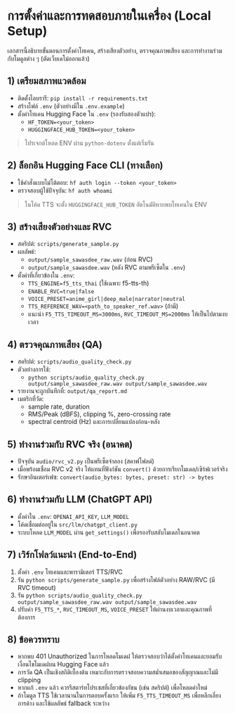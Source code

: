 # การตั้งค่าและการทดสอบภายในเครื่อง (Local Setup)

เอกสารนี้อธิบายขั้นตอนการตั้งค่าโทเคน, สร้างเสียงตัวอย่าง, ตรวจคุณภาพเสียง และการทำงานร่วมกับโมดูลต่าง ๆ (ตัดเว็บเดโม่ออกแล้ว)

## 1) เตรียมสภาพแวดล้อม
- ติดตั้งไลบรารี: `pip install -r requirements.txt`
- สร้างไฟล์ `.env` (ตัวอย่างมีใน `.env.example`)
- ตั้งค่าโทเคน Hugging Face ใน `.env` (รองรับสองตัวแปร):
  - `HF_TOKEN=<your_token>`
  - `HUGGINGFACE_HUB_TOKEN=<your_token>`

> โปรเจกต์โหลด ENV ผ่าน `python-dotenv` ตั้งแต่เริ่มรัน

## 2) ล็อกอิน Hugging Face CLI (ทางเลือก)
- ใช้คำสั่งแบบไม่โต้ตอบ: `hf auth login --token <your_token>`
- ตรวจสอบผู้ใช้ปัจจุบัน: `hf auth whoami`

> ในโค้ด TTS จะตั้ง `HUGGINGFACE_HUB_TOKEN` อัตโนมัติหากพบโทเคนใน ENV

## 3) สร้างเสียงตัวอย่างและ RVC
- สคริปต์: `scripts/generate_sample.py`
- ผลลัพธ์:
  - `output/sample_sawasdee_raw.wav` (ก่อน RVC)
  - `output/sample_sawasdee.wav` (หลัง RVC ตามพรีเซ็ตใน `.env`)
- ตั้งค่าที่เกี่ยวข้องใน `.env`:
  - `TTS_ENGINE=f5_tts_thai` (ใช้เฉพาะ f5-tts-th)
  - `ENABLE_RVC=true|false`
  - `VOICE_PRESET=anime_girl|deep_male|narrator|neutral`
  - `TTS_REFERENCE_WAV=<path_to_speaker_ref.wav>` (ถ้ามี)
  - แนะนำ `F5_TTS_TIMEOUT_MS≈3000ms`, `RVC_TIMEOUT_MS=2000ms` ให้เป็นไปตามงบเวลา

## 4) ตรวจคุณภาพเสียง (QA)
- สคริปต์: `scripts/audio_quality_check.py`
- ตัวอย่างการใช้:
  - `python scripts/audio_quality_check.py output/sample_sawasdee_raw.wav output/sample_sawasdee.wav`
- รายงานจะถูกบันทึกที่: `output/qa_report.md`
- เมตริกที่วัด:
  - sample rate, duration
  - RMS/Peak (dBFS), clipping %, zero-crossing rate
  - spectral centroid (Hz) และการเปลี่ยนแปลงก่อน-หลัง

## 5) ทำงานร่วมกับ RVC จริง (อนาคต)
- ปัจจุบัน `audio/rvc_v2.py` เป็นพรีเซ็ตจำลอง (สคาฟโฟลด์)
- เมื่อพร้อมเชื่อม RVC v2 จริง ให้แทนที่ฟังก์ชัน `convert()` ด้วยการเรียกโมเดล/เซิร์ฟเวอร์จริง
- รักษาอินเตอร์เฟซ: `convert(audio_bytes: bytes, preset: str) -> bytes`

## 6) ทำงานร่วมกับ LLM (ChatGPT API)
- ตั้งค่าใน `.env`: `OPENAI_API_KEY`, `LLM_MODEL`
- โค้ดเชื่อมต่ออยู่ใน `src/llm/chatgpt_client.py`
- ระบบโหลด `LLM_MODEL` ผ่าน `get_settings()` เพื่อรองรับสลับโมเดลในอนาคต

## 7) เวิร์กโฟลว์แนะนำ (End-to-End)
1. ตั้งค่า `.env` โทเคนและพารามิเตอร์ TTS/RVC
2. รัน `python scripts/generate_sample.py` เพื่อสร้างไฟล์ตัวอย่าง RAW/RVC (มี RVC timeout)
3. รัน `python scripts/audio_quality_check.py output/sample_sawasdee_raw.wav output/sample_sawasdee.wav`
4. ปรับค่า `F5_TTS_*`, `RVC_TIMEOUT_MS`, `VOICE_PRESET` ให้ผ่านงบเวลาและคุณภาพที่ต้องการ

## 8) ข้อควรทราบ
- หากพบ 401 Unauthorized ในการโหลดโมเดฝ ให้ตรวจสอบว่าได้ตั้งค่าโทเคนและยอมรับเงื่อนไขโมเดฝบน Hugging Face แล้ว
- การวัด QA เป็นเชิงสถิติเบื้องต้น เหมาะกับการตรวจสอบความสม่ำเสมอของสัญญาณและไม่มี clipping
- หากแก้ `.env` แล้ว ควรรีสตาร์ทโปรเซสที่เกี่ยวข้องกัชน (เช่น สคริปต์) เพื่อโหลดค่าใหม่
- ถ้าโมดูล TTS ใช้เวลานานในการตอบครั้งแรก ให้เพิ่ม `F5_TTS_TIMEOUT_MS` เพื่อหลีกเลี่ยงการค้าง และใช้ผลลัพธ์ fallback ระหว่าง